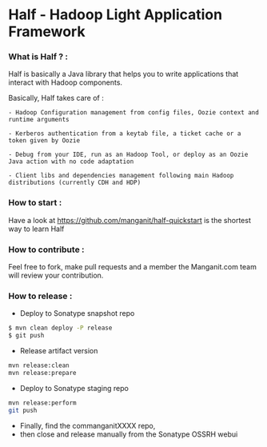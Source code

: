 # Half - Hadoop Light Application Framework

### What is Half ? :

Half is basically a Java library that helps you to write applications that interact with Hadoop components.

Basically, Half takes care of :

    - Hadoop Configuration management from config files, Oozie context and runtime arguments

    - Kerberos authentication from a keytab file, a ticket cache or a token given by Oozie

    - Debug from your IDE, run as an Hadoop Tool, or deploy as an Oozie Java action with no code adaptation

    - Client libs and dependencies management following main Hadoop distributions (currently CDH and HDP)

### How to start :
Have a look at https://github.com/manganit/half-quickstart is the shortest way to learn Half

### How to contribute :
Feel free to fork, make pull requests and a member the Manganit.com team will review your contribution.

### How to release :

- Deploy to Sonatype snapshot repo
```sh
$ mvn clean deploy -P release
$ git push
```
- Release artifact version
```sh
mvn release:clean
mvn release:prepare
```
- Deploy to Sonatype staging repo
```sh
mvn release:perform
git push
```
- Finally, find the commanganitXXXX repo, 
- then close and release manually from the Sonatype OSSRH webui